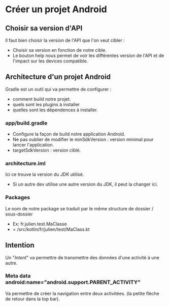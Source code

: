 # Créer un projet Android

## Choisir sa version d'API

Il faut bien choisir la version de l'API que l'on veut cibler :
- Choisir sa version en fonction de notre cible.
- Le bouton help nous permet de voir les différentes version de l'API et de l'impact sur les devices compatible.

## Architecture d'un projet Android

Gradle est un outil qui va permettre de configurer :
- comment build notre projet.
- quels sont les plugins à installer
- quelles sont les dépendences à installer.

### app/build.gradle

- Configure la façon de build notre application Android.
- Ne pas oublier de modifier le minSdkVersion : version minimal pour lancer l'application.
- targetSdkVersion : version ciblé.

### architecture.iml

Ici ce trouve la version du JDK utilisé.
* Si un autre dev utilise une autre version du JDK, il peut la changer ici.

### Packages

Le nom de notre package se traduit par le même structure de dossier / sous-dossier
* Ex: fr.julien.test.MaClasse
* = /src/kotlin/fr/julien/test/MaClass.kt

## Intention

Un "*Intent*" va permettre de transmettre des données d'une activité à une autre.

### Meta data android:name="android.support.PARENT_ACTIVITY"

Va permettre de créer la navigation entre deux activitées. (la petite flèche de retour dans la top bar).